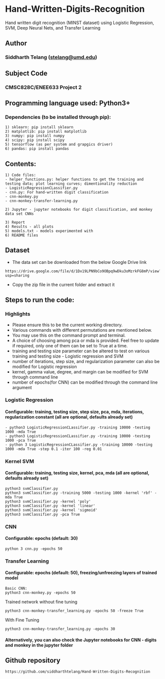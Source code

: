 # Hand-Written-Digits-Recognition
Hand written digit recognition (MINST dataset) using Logistic Regression, SVM, Deep Neural Nets, and Transfer Learning

## Author

### Siddharth Telang (stelang@umd.edu)

## Subject Code
### CMSC828C/ENEE633 Project 2

## Programming language used: Python3+
### Dependencies (to be installed through pip):
```
1) sklearn: pip install sklearn
2) matplotlib: pip install matplotlib
3) numpy: pip install numpy
4) scipy: pip install scipy
5) tensorflow (as per system and grapgics driver)
6) pandas: pip install pandas
```

## Contents:
```
1) Code files:
- helper_functions.py: helper functions to get the training and testing data; plot learning curves; dimentionality reduction
- LogisticRegressionCLassifier.py
- cnn.py: For hand-written digit classification
- cnn-monkey.py
- cnn-monkey-transfer-learning.py

2) Jupyter - jupyter notebooks for digit classification, and monkey data set CNNs

3) Report
4) Results - all plots
5) models.txt - models experimented with
6) README files
```

## Dataset
- The data set can be downloaded from the below Google Drive link
```
https://drive.google.com/file/d/1Dx19LPN9bCo9OBpq9wDku3oMzrkFG8mP/view?usp=sharing
```
- Copy the zip file in the current folder and extract it

## Steps to run the code:
### Highlights
- Please ensure this to be the current working directory.
- Various commands with different permutations are mentioned below.
- You may use this on the command prompt and terminal.
- A choice of choosing among pca or mda is provided. Feel free to update if required, only one of them can be set to True at a time.
- training and testing size parameter can be altered to test on various training and testing size - Logistic regression and SVM
- number of iterations, step size, and regularization parameter can also be modified for Logistic regression
- kernel, gamma value, degree, and margin can be modified for SVM through command line
- number of epochs(for CNN) can be modified through the command line argument

### Logistic Regression
#### Configurable: training, testing size, step size, pca, mda, iterations, regularization constant (all are optional, defaults already set)
```
- python3 LogisticRegressionCLassifier.py -training 10000 -testing 1000 -mda True
- python3 LogisticRegressionCLassifier.py -training 10000 -testing 1000 -pca True
- python 3 LogisticRegressionCLassifier.py -training 10000 -testing 1000 -mda True -step 0.1 -iter 100 -reg 0.01
```

### Kernel SVM
#### Configurable: training, testing size, kernel, pca, mda (all are optional, defaults already set)
```
python3 svmClassifier.py
python3 svmClassifier.py -training 5000 -testing 1000 -kernel 'rbf' -mda True
python3 svmClassifier.py -kernel 'poly'
python3 svmClassifier.py -kernel 'linear'
python3 svmClassifier.py -kernel 'sigmoid'
python3 svmClassifier.py -pca True

```
### CNN
#### Configurable: epochs (default: 30)
```
python 3 cnn.py -epochs 50
```

### Transfer Learning
####  Configurable: epochs (default: 50), freezing/unfreezing layers of trained model
```
Basic CNN:
python3 cnn-monkey.py -epochs 50
```
Trained network without fine tuning
```
python3 cnn-monkey-transfer_learning.py -epochs 50 -freeze True
```
With Fine Tuning
```
python3 cnn-monkey-transfer_learning.py -epochs 30
```

#### Alternatively, you can also check the Jupyter notebooks for CNN - digits and monkey in the jupyter folder


## Github repository
```
https://github.com/siddharthtelang/Hand-Written-Digits-Recognition
```